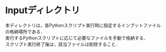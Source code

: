 # Inputディレクトリ
本ディレクトリは，各Pythonスクリプト実行時に指定するインプットファイルの格納場所である．  
実行するPythonスクリプトに応じて必要なファイルを手動で格納する．  
スクリプト実行終了後は，該当ファイルは削除すること．
